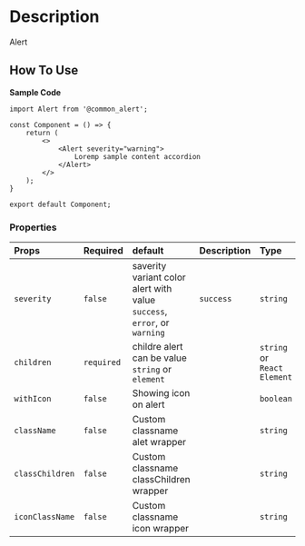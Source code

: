 # Description

Alert

## How To Use

**Sample Code**
```node
import Alert from '@common_alert';

const Component = () => {
    return (
        <>
            <Alert severity="warning">
                Loremp sample content accordion
            </Alert>
        </>
    );
}

export default Component;
```

### Properties
| Props       | Required | default | Description | Type |
| :---        | :---     |:---- | :---        |:---  |
| `severity`    | `false` | saverity variant color alert with value `success`, `error`, or `warning` | `success` | `string` |
| `children` | `required` | childre alert can be value `string` or `element` | | `string` or `React Element`|
| `withIcon` | `false` | Showing icon on alert |  | `boolean`|
| `className` | `false` | Custom classname alet wrapper |  | `string`|
| `classChildren` | `false` | Custom classname classChildren wrapper |  | `string`|
| `iconClassName` | `false` | Custom classname icon wrapper |  | `string`|
